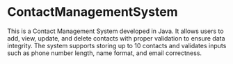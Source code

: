 # ContactManagementSystem
This is a Contact Management System developed in Java. It allows users to add, view, update, and delete contacts with proper validation to ensure data integrity. The system supports storing up to 10 contacts and validates inputs such as phone number length, name format, and email correctness.
